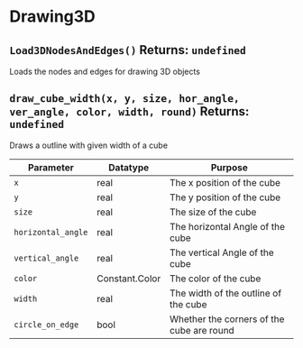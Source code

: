 # Drawing3D

## `Load3DNodesAndEdges()` Returns: `undefined`
Loads the nodes and edges for drawing 3D objects

## `draw_cube_width(x, y, size, hor_angle, ver_angle, color, width, round)` Returns: `undefined`
Draws a outline with given width of a cube

| Parameter | Datatype  | Purpose |
|-----------|-----------|---------|
|`x` |real |The x position of the cube |
|`y` |real |The y position of the cube |
|`size` |real |The size of the cube |
|`horizontal_angle` |real |The horizontal Angle of the cube |
|`vertical_angle` |real |The vertical Angle of the cube |
|`color` |Constant.Color |The color of the cube |
|`width` |real |The width of the outline of the cube |
|`circle_on_edge` |bool |Whether the corners of the cube are round |






















































